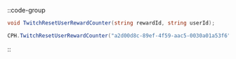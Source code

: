 ::code-group
  ```csharp [Method]
  void TwitchResetUserRewardCounter(string rewardId, string userId);
  ```
  ```csharp [Example]
  CPH.TwitchResetUserRewardCounter("a2d00d8c-89ef-4f59-aac5-0030a01a53f6", "718933593");
  ```
::